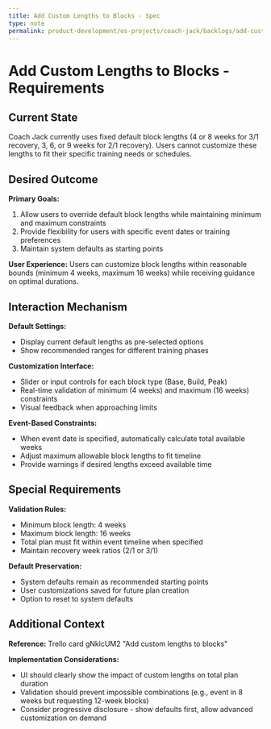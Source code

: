 ```yaml
---
title: Add Custom Lengths to Blocks - Spec
type: note
permalink: product-development/os-projects/coach-jack/backlogs/add-custom-lengths-to-blocks-spec
---
```


# Add Custom Lengths to Blocks - Requirements

## Current State

Coach Jack currently uses fixed default block lengths (4 or 8 weeks for 3/1 recovery, 3, 6, or 9 weeks for 2/1 recovery). Users cannot customize these lengths to fit their specific training needs or schedules.

## Desired Outcome  

**Primary Goals:**
1. Allow users to override default block lengths while maintaining minimum and maximum constraints
2. Provide flexibility for users with specific event dates or training preferences
3. Maintain system defaults as starting points

**User Experience:** Users can customize block lengths within reasonable bounds (minimum 4 weeks, maximum 16 weeks) while receiving guidance on optimal durations.

## Interaction Mechanism

**Default Settings:**
- Display current default lengths as pre-selected options
- Show recommended ranges for different training phases

**Customization Interface:**
- Slider or input controls for each block type (Base, Build, Peak)
- Real-time validation of minimum (4 weeks) and maximum (16 weeks) constraints
- Visual feedback when approaching limits

**Event-Based Constraints:**
- When event date is specified, automatically calculate total available weeks
- Adjust maximum allowable block lengths to fit timeline
- Provide warnings if desired lengths exceed available time

## Special Requirements

**Validation Rules:**
- Minimum block length: 4 weeks
- Maximum block length: 16 weeks
- Total plan must fit within event timeline when specified
- Maintain recovery week ratios (2/1 or 3/1)

**Default Preservation:**
- System defaults remain as recommended starting points
- User customizations saved for future plan creation
- Option to reset to system defaults

## Additional Context

**Reference:** Trello card gNklcUM2 "Add custom lengths to blocks"

**Implementation Considerations:**
- UI should clearly show the impact of custom lengths on total plan duration
- Validation should prevent impossible combinations (e.g., event in 8 weeks but requesting 12-week blocks)
- Consider progressive disclosure - show defaults first, allow advanced customization on demand